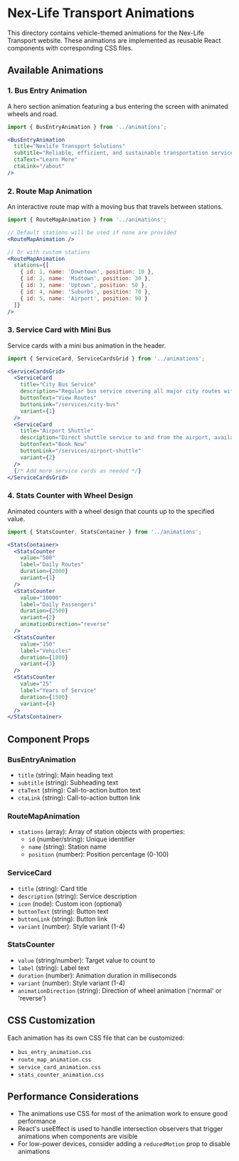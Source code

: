 # Nex-Life Transport Animations

This directory contains vehicle-themed animations for the Nex-Life Transport website. These animations are implemented as reusable React components with corresponding CSS files.

## Available Animations

### 1. Bus Entry Animation
A hero section animation featuring a bus entering the screen with animated wheels and road.

```jsx
import { BusEntryAnimation } from '../animations';

<BusEntryAnimation 
  title="Nexlife Transport Solutions" 
  subtitle="Reliable, efficient, and sustainable transportation services for your needs." 
  ctaText="Learn More" 
  ctaLink="/about" 
/>
```

### 2. Route Map Animation
An interactive route map with a moving bus that travels between stations.

```jsx
import { RouteMapAnimation } from '../animations';

// Default stations will be used if none are provided
<RouteMapAnimation />

// Or with custom stations
<RouteMapAnimation 
  stations={[
    { id: 1, name: 'Downtown', position: 10 },
    { id: 2, name: 'Midtown', position: 30 },
    { id: 3, name: 'Uptown', position: 50 },
    { id: 4, name: 'Suburbs', position: 70 },
    { id: 5, name: 'Airport', position: 90 }
  ]} 
/>
```

### 3. Service Card with Mini Bus
Service cards with a mini bus animation in the header.

```jsx
import { ServiceCard, ServiceCardsGrid } from '../animations';

<ServiceCardsGrid>
  <ServiceCard 
    title="City Bus Service" 
    description="Regular bus service covering all major city routes with frequent schedules." 
    buttonText="View Routes" 
    buttonLink="/services/city-bus" 
    variant={1} 
  />
  <ServiceCard 
    title="Airport Shuttle" 
    description="Direct shuttle service to and from the airport, available 24/7." 
    buttonText="Book Now" 
    buttonLink="/services/airport-shuttle" 
    variant={2} 
  />
  {/* Add more service cards as needed */}
</ServiceCardsGrid>
```

### 4. Stats Counter with Wheel Design
Animated counters with a wheel design that counts up to the specified value.

```jsx
import { StatsCounter, StatsContainer } from '../animations';

<StatsContainer>
  <StatsCounter 
    value="500" 
    label="Daily Routes" 
    duration={2000} 
    variant={1} 
  />
  <StatsCounter 
    value="10000" 
    label="Daily Passengers" 
    duration={2500} 
    variant={2} 
    animationDirection="reverse" 
  />
  <StatsCounter 
    value="150" 
    label="Vehicles" 
    duration={1800} 
    variant={3} 
  />
  <StatsCounter 
    value="25" 
    label="Years of Service" 
    duration={1500} 
    variant={4} 
  />
</StatsContainer>
```

## Component Props

### BusEntryAnimation
- `title` (string): Main heading text
- `subtitle` (string): Subheading text
- `ctaText` (string): Call-to-action button text
- `ctaLink` (string): Call-to-action button link

### RouteMapAnimation
- `stations` (array): Array of station objects with properties:
  - `id` (number/string): Unique identifier
  - `name` (string): Station name
  - `position` (number): Position percentage (0-100)

### ServiceCard
- `title` (string): Card title
- `description` (string): Service description
- `icon` (node): Custom icon (optional)
- `buttonText` (string): Button text
- `buttonLink` (string): Button link
- `variant` (number): Style variant (1-4)

### StatsCounter
- `value` (string/number): Target value to count to
- `label` (string): Label text
- `duration` (number): Animation duration in milliseconds
- `variant` (number): Style variant (1-4)
- `animationDirection` (string): Direction of wheel animation ('normal' or 'reverse')

## CSS Customization

Each animation has its own CSS file that can be customized:

- `bus_entry_animation.css`
- `route_map_animation.css`
- `service_card_animation.css`
- `stats_counter_animation.css`

## Performance Considerations

- The animations use CSS for most of the animation work to ensure good performance
- React's useEffect is used to handle intersection observers that trigger animations when components are visible
- For low-power devices, consider adding a `reducedMotion` prop to disable animations